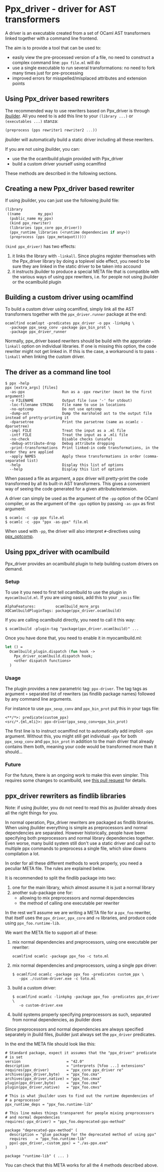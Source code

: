 Ppx\_driver - driver for AST transformers
=========================================

A driver is an executable created from a set of OCaml AST transformers
linked together with a command line frontend.

The aim is to provide a tool that can be used to:

- easily view the pre-processed version of a file, no need to
  construct a complex command line: `ppx file.ml` will do
- use a single executable to run several transformations: no need to
  fork many times just for pre-processing
- improved errors for misspelled/misplaced attributes and extension
  points

## Using Ppx\_driver based rewriters

The recommended way to use rewriters based on Ppx\_driver is through
[jbuilder](https://github.com/janestreet/jbuilder). All you need to is
add this line to your `(library ...)` or `(executables ...)` stanza:

```scheme
(preprocess (pps rewriter1 rewriter2 ...))
```

jbuilder will automatically build a static driver including all these
rewriters.

If you are not using jbuilder, you can:
- use the the ocamlbuild plugin provided with Ppx\_driver
- build a custom driver yourself using ocamlfind

These methods are described in the following sections.

## Creating a new Ppx\_driver based rewriter

If using jbuilder, you can just use the following jbuild file:

```scheme
(library
 ((name        my_ppx)
  (public_name my_ppx)
  (kind ppx_rewriter)
  (libraries (ppx_core ppx_driver))
  (ppx_runtime_libraries (<runtime dependencies if any>))
  (preprocess (pps (ppx_metaquot)))))
```

`(kind ppx_driver)` has two effects:
1. it links the library with `-linkall`. Since plugins register
   themselves with the Ppx\_driver library by doing a toplevel side
   effect, you need to be sure they are linked in the static driver to
   be taken into accound
2. it instructs jbuilder to produce a special META file that is
   compatible with the various ways of using ppx rewriters, i.e. for
   people not using jbuilder or the ocamlbuild plugin

## Building a custom driver using ocamlfind

To build a custom driver using ocamlfind, simply link all the AST
transformers together with the `ppx_driver.runner` package at the end:

    ocamlfind ocamlopt -predicates ppx_driver -o ppx -linkpkg \
      -package ppx_sexp_conv -package ppx_bin_prot \
      -package ppx_driver_runner

Normally, ppx\_driver based rewriters should be build with the
approriate `-linkall` option on individual libraries. If one is
missing this option, the code rewriter might not get linked in. If
this is the case, a workaround is to pass `-linkall` when linking the
custom driver.

## The driver as a command line tool

```
$ ppx -help
ppx [extra_args] [files]
  -as-ppx                 Run as a -ppx rewriter (must be the first argument)
  -o FILENAME             Output file (use '-' for stdout)
  -loc-filename STRING    File name to use in locations
  -no-optcomp             Do not use optcomp
  -dump-ast               Dump the marshaled ast to the output file instead of pretty-printing it
  -dparsetree             Print the parsetree (same as ocamlc -dparsetree)
  -impl FILE              Treat the input as a .ml file
  -intf FILE              Treat the input as a .mli file
  -no-check               Disable checks (unsafe)
  -debug-attribute-drop   Debug attribute dropping
  -print-transformations  Print linked-in code transformations, in the order they are applied
  -apply NAMES            Apply these transformations in order (comma-separated list)
  -help                   Display this list of options
  --help                  Display this list of options
```

When passed a file as argument, a ppx driver will pretty-print the
code transformed by all its built-in AST transformers. This gives a
convenient way of seeing the code generated for a given
attribute/extension.

A driver can simply be used as the argument of the `-pp` option of the
OCaml compiler, or as the argument of the `-ppx` option by passing
`-as-ppx` as first argument:

```
$ ocamlc -c -pp ppx file.ml
$ ocamlc -c -ppx "ppx -as-ppx" file.ml
```

When used with `-pp`, the driver will also interpret `#`-directives
using [ppx_optcomp](http://github.com/janestreet/ppx_optcomp).

## Using ppx_driver with ocamlbuild

Ppx\_driver provides an ocamlbuild plugin to help building custom
drivers on demand.

### Setup

To use it you need to first tell ocamlbuild to use the plugin in
`myocamlbuild.ml`. If you are using oasis, add this to your `_oasis`
file:

```
AlphaFeatures:         ocamlbuild_more_args
XOCamlbuildPluginTags: package(ppx_driver.ocamlbuild)
```

If you are calling ocamlbuild directly, you need to call it this way:

```
$ ocamlbuild -plugin-tag "package(ppx_driver.ocamlbuild)" ...
```

Once you have done that, you need to enable it in myocamlbuild.ml:

```ocaml
let () =
  Ocamlbuild_plugin.dispatch (fun hook ->
    Ppx_driver_ocamlbuild.dispatch hook;
    <other dispatch functions>
  )
```

### Usage

The plugin provides a new parametric tag: `ppx-driver`. The tag tags
as argument `+` separated list of rewriters (as findlib package names)
followed by any command line arguments.

For instance to use `ppx_sexp_conv` and `ppx_bin_prot` put this in
your tags file:

```
<**/*>: predicate(custom_ppx)
<src/*.{ml,mli}>: ppx-driver(ppx_sexp_conv+ppx_bin_prot)
```

The first line is to instruct ocamlfind not to automatically add
implicit `-ppx` argument. Without this, you might still get individual
`-ppx` for both `ppx_sexp_conv` and `ppx_bin_prot` in addition to the
main driver that already contains them both, meaning your code would
be transformed more than it should...

### Future

For the future, there is an ongoing work to make this even
simpler. This requires some changes to ocamlbuild, see
[this pull request](https://github.com/ocaml/ocamlbuild/pull/75) for
details.

## ppx_driver rewriters as findlib libraries

Note: if using jbuilder, you do not need to read this as jbuilder
already does all the right things for you.

In normal operation, Ppx\_driver rewriters are packaged as findlib
libraries. When using jbuilder everything is simple as preprocessors
and normal dependencies are separated. However historically, people
have been specifying both preprocessors and normal library
dependencies together. Even worse, many build system still don't use a
static driver and call out to multiple ppx commands to preprocess a
single file, which slow downs compilation a lot.

In order for all these different methods to work properly, you need a
peculiar META file. The rules are explained below.

It is recommended to split the findlib package into two:
1. one for the main library, which almost assume it is just a normal
   library
2. another sub-package one for:
   - allowing to mix preprocessors and normal dependencies
   - the method of calling one executable per rewriter

In the rest we'll assume we are writing a META file for a `ppx_foo`
rewriter, that itself uses the `ppx_driver`, `ppx_core` and `re`
libraries, and produce code using `ppx_foo.runtime-lib`.

We want the META file to support all of these:
1. mix normal dependencies and preprocessors, using one executable per
   rewriter:

   ```
   ocamlfind ocamlc -package ppx_foo -c toto.ml
   ```
2. mix normal dependencies and preprocessors, using a single ppx
   driver:

   ```
   $ ocamlfind ocamlc -package ppx_foo -predicates custom_ppx \
      -ppx ./custom-driver.exe -c toto.ml
   ```
3. build a custom driver:

   ```
   $ ocamlfind ocamlc -linkpkg -package ppx_foo -predicates ppx_driver \
      -o custom-driver.exe
   ```
4. build systems properly specifying preprocessors as such, separated
   from normal dependencies, as jbuilder does

Since preprocessors and normal dependencies are always specified
separately in jbuild files, jbuilder just always set the `ppx_driver`
predicates.

In the end the META file should look like this:

```shell
# Standard package, expect it assumes that the "ppx_driver" predicate
# is set
version                     = "42.0"
description                 = "interprets [%foo ...] extensions"
requires(ppx_driver)        = "ppx_core ppx_driver re"
archives(ppx_driver,byte)   = "ppx_foo.cma"
archives(ppx_driver,native) = "ppx_foo.cmxa"
plugin(ppx_driver,byte)     = "ppx_foo.cma"
plugin(ppx_driver,native)   = "ppx_foo.cmxs"

# This is what jbuilder uses to find out the runtime dependencies of
# a preprocessor
ppx_runtime_deps = "ppx_foo.runtime-lib"

# This line makes things transparent for people mixing preprocessors
# and normal dependencies
requires(-ppx_driver) = "ppx_foo.deprecated-ppx-method"

package "deprecated-ppx-method" (
  description = "glue package for the deprecated method of using ppx"
  requires    = "ppx_foo.runtime-lib"
  ppx(-ppx_driver,-custom_ppx) = "./as-ppx.exe"
)

package "runtime-lib" ( ... )
```

You can check that this META works for all the 4 methods described
above.
